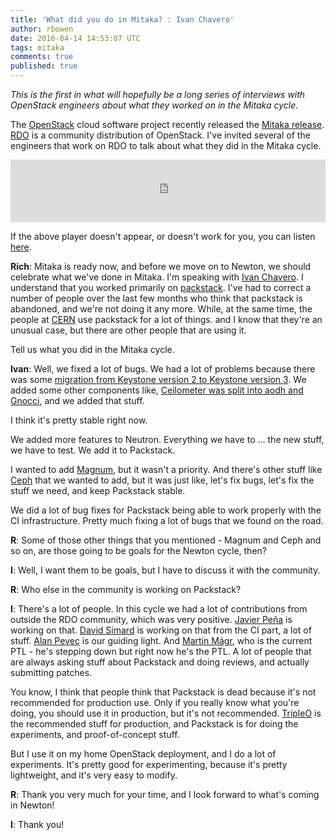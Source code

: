 ```yaml
---
title: 'What did you do in Mitaka? : Ivan Chavero'
author: rbowen
date: 2016-04-14 14:53:07 UTC
tags: mitaka
comments: true
published: true
---
```


*This is the first in what will hopefully be a long series of interviews with OpenStack engineers about what they worked on in the Mitaka cycle.*


The [OpenStack](http://openstack.org/)  cloud software project recently released the [Mitaka
release](http://releases.openstack.org/mitaka/index.html). 
[RDO](http://rdoproject.org/) is a community distribution of OpenStack. I've invited
several of the engineers that work on RDO to talk about what they did
in the Mitaka cycle.

<iframe id="audio_iframe" src="https://www.podbean.com/media/player/spvip-5e6b58" width="100%" height="100" frameborder="0" scrolling="no"></iframe>
  
If the above player doesn't appear, or doesn't work for you, you can listen <a href="http://rdocommunity.podbean.com/mf/play/urpzjr/ivan_chavero_packstack.mp3">here</a>.
 
**Rich**: Mitaka is ready now, and before we move on to Newton, we should
celebrate what we've done in Mitaka. I'm speaking with [Ivan
Chavero](http://tm3.org/63). I
understand that you worked primarily on [packstack](https://wiki.openstack.org/wiki/Packstack). I've had to
correct a number of people over the last few months who think that
packstack is abandoned, and we're not doing it any more. While, at the
same time, the people at [CERN](www.cern.ch) use packstack for a lot of things. and I
know that they're an unusual case, but there are other people that are
using it.

Tell us what you did in the Mitaka cycle.

**Ivan**: Well, we fixed a lot of bugs. We had a lot of problems because
there was some [migration from Keystone version 2 to Keystone version 3](http://docs.openstack.org/developer/keystone/http-api.html#should-i-use-v2-0-or-v3).
We added some other components like, [Ceilometer was split into aodh
and Gnocci](http://superuser.openstack.org/articles/ceilometer-gnocchi-and-aodh-liberty-progress), and we added that stuff.

I think it's pretty stable right now. 

We added more features to
Neutron. Everything we have to ... the new stuff, we have to test. We
add it to Packstack.

I wanted to add [Magnum](https://wiki.openstack.org/wiki/Magnum), but it wasn't a priority. And there's other
stuff like [Ceph](http://ceph.com/) that we wanted to add, but it was just like, let's fix
bugs, let's fix the stuff we need, and keep Packstack stable.

We did a lot of bug fixes for Packstack being able to work properly
with the CI infrastructure. Pretty much fixing a lot of bugs that we
found on the road.

**R**: Some of those other things that you mentioned - Magnum and Ceph and
so on, are those going to be goals for the Newton cycle, then?

**I**: Well, I want them to be goals, but I have to discuss it with the
community.

**R**: Who else in the community is working on Packstack?

**I**: There's a lot of people. In this cycle we had a lot of
contributions from outside the RDO community, which was very positive.
[Javier Peña](http://stackalytics.com/report/users/jpena-c) is working
on that. [David Simard](http://stackalytics.com/report/users/dmsimard)
is working on that from the CI part, a lot of stuff. [Alan
Pevec](http://stackalytics.com/report/users/apevec) is our
guiding light. And [Martin
Mágr](http://stackalytics.com/report/users/mmagr),
who is the current PTL - he's stepping down but right now he's the
PTL. A lot of people that are always asking stuff about Packstack and
doing reviews, and actually submitting patches.

You know, I think that people think that Packstack is dead because
it's not recommended for production use. Only if you really know what
you're doing, you should use it in production, but it's not
recommended. [TripleO](https://www.rdoproject.org/tripleo/) is the recommended stuff for production, and
Packstack is for doing the experiments, and proof-of-concept stuff.

But I use it on my home OpenStack deployment, and I do a lot of
experiments. It's pretty good for experimenting, because it's pretty
lightweight, and it's very easy to modify.

**R**: Thank you very much for your time, and I look forward to what's
coming in Newton!

**I**: Thank you!